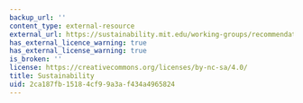 ```yaml
---
backup_url: ''
content_type: external-resource
external_url: https://sustainability.mit.edu/working-groups/recommendations
has_external_licence_warning: true
has_external_license_warning: true
is_broken: ''
license: https://creativecommons.org/licenses/by-nc-sa/4.0/
title: Sustainability
uid: 2ca187fb-1518-4cf9-9a3a-f434a4965824
---
```

